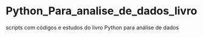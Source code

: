 # Python_Para_analise_de_dados_livro
scripts com códigos e estudos do livro Python para análise de dados 
